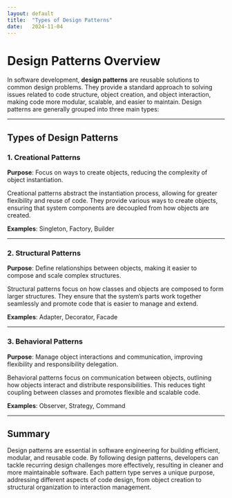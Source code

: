 ```yaml
---
layout: default
title:  "Types of Design Patterns"
date:   2024-11-04
---
```


# Design Patterns Overview

In software development, **design patterns** are reusable solutions to common design problems. They provide a standard approach to solving issues related to code structure, object creation, and object interaction, making code more modular, scalable, and easier to maintain. Design patterns are generally grouped into three main types:

---

## Types of Design Patterns

### 1. Creational Patterns
**Purpose**: Focus on ways to create objects, reducing the complexity of object instantiation.

Creational patterns abstract the instantiation process, allowing for greater flexibility and reuse of code. They provide various ways to create objects, ensuring that system components are decoupled from how objects are created.

**Examples**: Singleton, Factory, Builder

---

### 2. Structural Patterns
**Purpose**: Define relationships between objects, making it easier to compose and scale complex structures.

Structural patterns focus on how classes and objects are composed to form larger structures. They ensure that the system’s parts work together seamlessly and promote code that is easier to manage and extend.

**Examples**: Adapter, Decorator, Facade

---

### 3. Behavioral Patterns
**Purpose**: Manage object interactions and communication, improving flexibility and responsibility delegation.

Behavioral patterns focus on communication between objects, outlining how objects interact and distribute responsibilities. This reduces tight coupling between classes and promotes flexible and scalable code.

**Examples**: Observer, Strategy, Command

---

## Summary

Design patterns are essential in software engineering for building efficient, modular, and reusable code. By following design patterns, developers can tackle recurring design challenges more effectively, resulting in cleaner and more maintainable software. Each pattern type serves a unique purpose, addressing different aspects of code design, from object creation to structural organization to interaction management.
